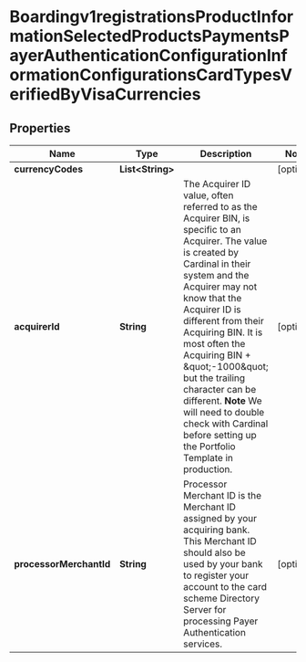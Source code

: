 
# Boardingv1registrationsProductInformationSelectedProductsPaymentsPayerAuthenticationConfigurationInformationConfigurationsCardTypesVerifiedByVisaCurrencies

## Properties
Name | Type | Description | Notes
------------ | ------------- | ------------- | -------------
**currencyCodes** | **List&lt;String&gt;** |  |  [optional]
**acquirerId** | **String** | The Acquirer ID value, often referred to as the Acquirer BIN, is specific to an Acquirer. The value is created by Cardinal in their system and the Acquirer may not know that the Acquirer ID is different from their Acquiring BIN. It is most often the Acquiring BIN + \&quot;-1000\&quot; but the trailing character can be different. **Note** We will need to double check with Cardinal before setting up the Portfolio Template in production.  |  [optional]
**processorMerchantId** | **String** | Processor Merchant ID is the Merchant ID assigned by your acquiring bank. This Merchant ID should also be used by your bank to register your account to the card scheme Directory Server for processing Payer Authentication services.  |  [optional]



